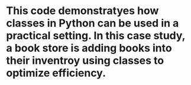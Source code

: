 # This code demonstratyes how classes in Python can be used in a practical setting.  In this case study, a book store is adding books into their inventroy using classes to optimize efficiency. 

